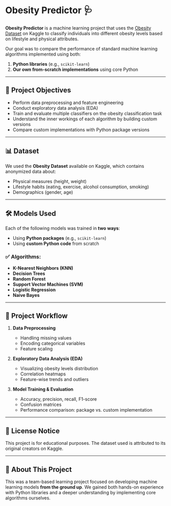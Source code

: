 # Obesity Predictor 🩺

**Obesity Predictor** is a machine learning project that uses the [Obesity Dataset](https://www.kaggle.com/datasets/sabainamdar2407/obesity-dataset) on Kaggle to classify individuals into different obesity levels based on lifestyle and physical attributes.

Our goal was to compare the performance of standard machine learning algorithms implemented using both:
1. **Python libraries** (e.g., `scikit-learn`)
2. **Our own from-scratch implementations** using core Python

---

## 🎯 Project Objectives

- Perform data preprocessing and feature engineering
- Conduct exploratory data analysis (EDA)
- Train and evaluate multiple classifiers on the obesity classification task
- Understand the inner workings of each algorithm by building custom versions
- Compare custom implementations with Python package versions

---

## 📊 Dataset

We used the **Obesity Dataset** available on Kaggle, which contains anonymized data about:
- Physical measures (height, weight)
- Lifestyle habits (eating, exercise, alcohol consumption, smoking)
- Demographics (gender, age)

---

## 🛠 Models Used

Each of the following models was trained in **two ways**:
- Using **Python packages** (e.g., `scikit-learn`)
- Using **custom Python code** from scratch

### ✅ Algorithms:
- **K-Nearest Neighbors (KNN)**
- **Decision Trees**
- **Random Forest**
- **Support Vector Machines (SVM)**
- **Logistic Regression**
- **Naive Bayes**

---

## 🧪 Project Workflow

1. **Data Preprocessing**
   - Handling missing values
   - Encoding categorical variables
   - Feature scaling

2. **Exploratory Data Analysis (EDA)**
   - Visualizing obesity levels distribution
   - Correlation heatmaps
   - Feature-wise trends and outliers

3. **Model Training & Evaluation**
   - Accuracy, precision, recall, F1-score
   - Confusion matrices
   - Performance comparison: package vs. custom implementation

---

## 📄 License Notice

This project is for educational purposes. The dataset used is attributed to its original creators on Kaggle.

---

## 🙋 About This Project

This was a team-based learning project focused on developing machine learning models **from the ground up**. We gained both hands-on experience with Python libraries and a deeper understanding by implementing core algorithms ourselves.
